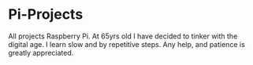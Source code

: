 # Pi-Projects
All projects Raspberry Pi.
At 65yrs old I have decided to tinker with the digital age.
I learn slow and by repetitive steps.
Any help, and patience is greatly appreciated.
